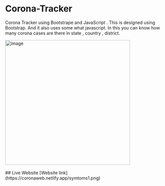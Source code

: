 # Corona-Tracker
Corona Tracker using Bootstrape and JavaScript .
This is designed using Bootstrap. And it also uses some what javascript. In this you can know how many corona cases are there in state , country , district.
<br/>
<div style={text-align="center"}>
<img src="https://coronaweb.netlify.app/symtoms1.png" height="400px" alt="image" />
 </div>
<br/>
## Live Website
[Website link](https://coronaweb.netlify.app/symtoms1.png)
